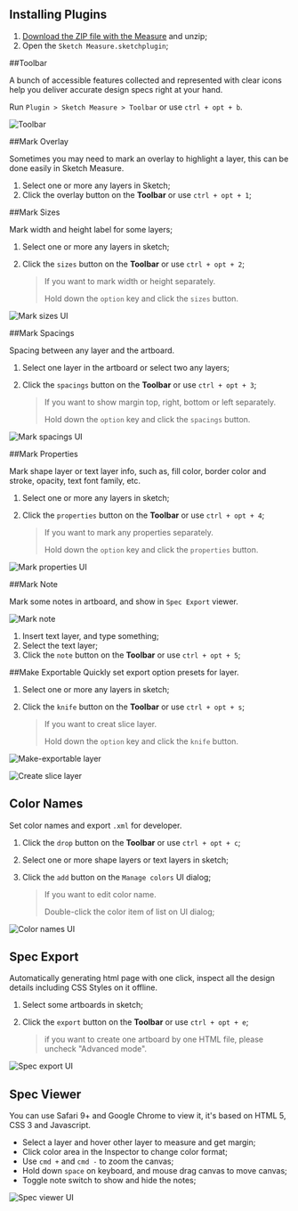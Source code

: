 ## Installing Plugins

1. [Download the ZIP file with the Measure](https://github.com/utom/sketch-measure/archive/master.zip) and unzip;
2. Open the `Sketch Measure.sketchplugin`;



##Toolbar

A bunch of accessible features collected and represented with clear icons help you deliver accurate design specs right at your hand.


Run `Plugin > Sketch Measure > Toolbar` or use `ctrl + opt + b`.

![Toolbar](http://utom.design/measure/docs/toolbar.png)



##Mark Overlay

Sometimes you may need to mark an overlay to highlight a layer, this can be done easily in Sketch Measure.

1. Select one or more any layers in Sketch;
2. Click the overlay button on the **Toolbar** or use `ctrl + opt + 1`;



##Mark Sizes

Mark width and height label for some layers;

1. Select one or more any layers in sketch;

2. Click the `sizes` button on the **Toolbar** or use `ctrl + opt + 2`;

   > If you want to mark width or height separately.
   >
   > Hold down the `option` key and click the `sizes` button.


![Mark sizes UI](http://utom.design/measure/docs/mark-sizes.png)


##Mark Spacings

Spacing between any layer and the artboard.

1. Select one layer in the artboard or select two any layers;

2. Click the `spacings` button on the **Toolbar** or use `ctrl + opt + 3`; 

   > If you want to show margin top, right, bottom or left separately.
   >
   > Hold down the `option` key and click the `spacings` button.

![Mark spacings UI](http://utom.design/measure/docs/mark-spacings.png)



##Mark Properties

Mark shape layer or text layer info, such as, fill color, border color and stroke, opacity, text font family, etc.

1. Select one or more any layers in sketch;

2. Click the `properties` button on the **Toolbar** or use `ctrl + opt + 4`;

   > If you want to mark any properties separately.
   >
   > Hold down the `option` key and click the `properties` button.

![Mark properties UI](http://utom.design/measure/docs/mark-properties.png)



##Mark Note

Mark some notes in artboard, and show in `Spec Export` viewer.

![Mark note](http://utom.design/measure/docs/mark-note.png)

1. Insert text layer, and type something;
2. Select the text layer;
3. Click the `note` button on the **Toolbar** or use `ctrl + opt + 5`;




##Make Exportable
Quickly set export option presets for layer.

1. Select one or more any layers in sketch;

2. Click the `knife` button on the **Toolbar** or use `ctrl + opt + s`;

   > If you want to creat slice layer.
   >
   > Hold down the `option` key and click the `knife` button.


![Make-exportable layer](http://utom.design/measure/docs/make-exportable.gif)

![Create slice layer](http://utom.design/measure/docs/create-slice-layer.gif)

## Color Names

Set color names and export `.xml`  for developer.

1. Click the `drop` button on the **Toolbar** or use `ctrl + opt + c`;

2. Select one or more shape layers or text layers in sketch;

3. Click the `add` button on the `Manage colors` UI dialog;

   > If you want to edit color name.
   >
   > Double-click the color item of list on UI dialog;

![Color names UI](http://utom.design/measure/docs/color-names.png)



## Spec Export

Automatically generating html page with one click, inspect all the design details including CSS Styles on it offline.

1. Select some artboards in sketch;

2. Click the `export` button on the **Toolbar** or use `ctrl + opt + e`;

   > if you want to create one artboard by one HTML file, please uncheck "Advanced mode".

![Spec export UI](http://utom.design/measure/docs/spec-export.png)

## Spec Viewer

You can use Safari 9+ and Google Chrome to view it, it's based on HTML 5, CSS 3 and Javascript.

- Select a layer and hover other layer to measure and get margin; 
- Click color area in the Inspector to change color format;
- Use `cmd +` and `cmd -` to zoom the canvas;
- Hold down `space` on keyboard, and mouse drag canvas to move canvas;
- Toggle note switch to show and hide the notes;

![Spec viewer UI](http://utom.design/measure/docs/spec-viewer.png)